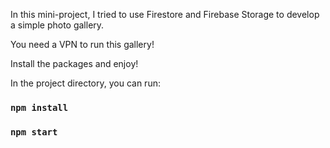 In this mini-project, I tried to use Firestore and Firebase Storage to develop a simple photo gallery.

You need a VPN to run this gallery!

Install the packages and enjoy!

In the project directory, you can run:

### `npm install`

### `npm start`

